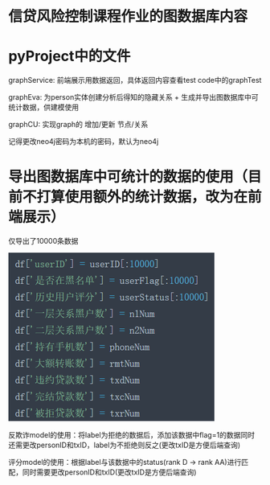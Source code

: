 # 信贷风险控制课程作业的图数据库内容

# pyProject中的文件

graphService: 前端展示用数据返回，具体返回内容查看test code中的graphTest

graphEva: 为person实体创建分析后得知的隐藏关系 + 生成并导出图数据库中可统计数据，供建模使用

graphCU: 实现graph的 增加/更新 节点/关系 

记得更改neo4j密码为本机的密码，默认为neo4j

# 导出图数据库中可统计的数据的使用（目前不打算使用额外的统计数据，改为在前端展示）

仅导出了10000条数据

![image](https://github.com/OnikoKane/RMgraph/blob/master/%E5%AF%BC%E5%87%BA%E7%BB%9F%E8%AE%A1%E6%95%B0%E6%8D%AEx.jpg)

反欺诈model的使用：将label为拒绝的数据后，添加该数据中flag=1的数据同时还需更改personID和txID，label为不拒绝则反之(更改txID是方便后端查询)

评分model的使用：根据label与该数据中的status(rank D -> rank AA)进行匹配，同时需要更改personID和txID(更改txID是方便后端查询)


